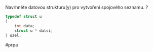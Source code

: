 Navrhněte datovou strukturu(y) pro vytvoření spojového seznamu.
?
~~~c
typedef struct u 
{ 
	int data; 
	struct u * dalsi; 
} uzel;
~~~
#prpa 
